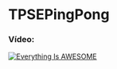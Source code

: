 # TPSEPingPong

### Vídeo:
[![Everything Is AWESOME](https://img.youtube.com/vi/3ugxfooxaS4/0.jpg)](https://www.youtube.com/watch?v=3ugxfooxaS4 "Demonstração")
